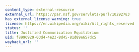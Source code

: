```yaml
---
content_type: external-resource
external_url: https://par.nsf.gov/servlets/purl/10292783
has_external_license_warning: true
license: https://en.wikipedia.org/wiki/All_rights_reserved
status: ''
title: Justified Communication Equilibrium
uid: f8996929-03d4-4e23-8d45-81d89e657dc5
wayback_url: ''
---
```

